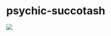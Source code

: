 # psychic-succotash
![](https://i.insider.com/601441dd6dfbe10018e00c25?width=1136&format=jpeg](https://en.wikipedia.org/wiki/The_Milagro_Beanfield_War_%28novel%29)https://en.wikipedia.org/wiki/The_Milagro_Beanfield_War_%28novel%29)
